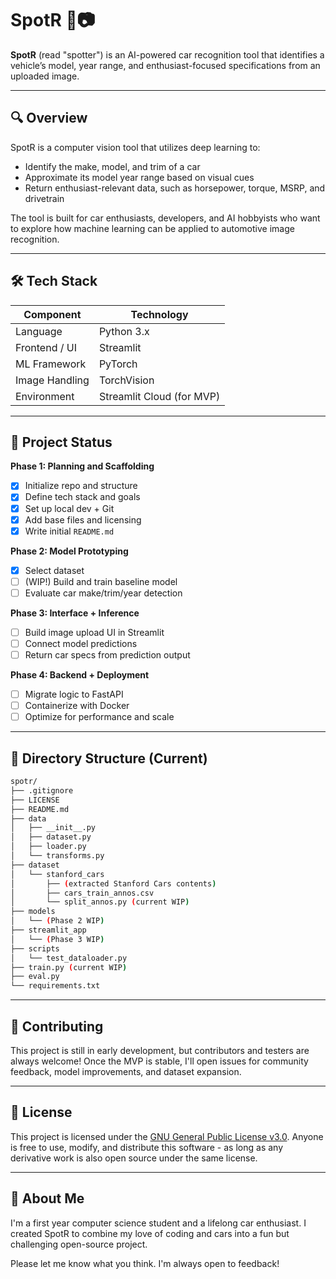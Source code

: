 # SpotR 🚗📷

**SpotR** (read "spotter") is an AI-powered car recognition tool that identifies a vehicle’s model, year range, and enthusiast-focused specifications from an uploaded image.

---

## 🔍 Overview

SpotR is a computer vision tool that utilizes deep learning to:

- Identify the make, model, and trim of a car
- Approximate its model year range based on visual cues
- Return enthusiast-relevant data, such as horsepower, torque, MSRP, and drivetrain

The tool is built for car enthusiasts, developers, and AI hobbyists who want to explore how machine learning can be applied to automotive image recognition.

---

## 🛠️ Tech Stack

| Component       | Technology        |
|-----------------|-------------------|
| Language        | Python 3.x        |
| Frontend / UI   | Streamlit         |
| ML Framework    | PyTorch           |
| Image Handling  | TorchVision       |
| Environment     | Streamlit Cloud (for MVP) |

---

## 🚧 Project Status

**Phase 1: Planning and Scaffolding**
- [X] Initialize repo and structure
- [X] Define tech stack and goals
- [X] Set up local dev + Git
- [X] Add base files and licensing
- [X] Write initial `README.md`

**Phase 2: Model Prototyping**
- [X] Select dataset
- [ ] (WIP!) Build and train baseline model
- [ ] Evaluate car make/trim/year detection

**Phase 3: Interface + Inference**
- [ ] Build image upload UI in Streamlit
- [ ] Connect model predictions
- [ ] Return car specs from prediction output

**Phase 4: Backend + Deployment**
- [ ] Migrate logic to FastAPI
- [ ] Containerize with Docker
- [ ] Optimize for performance and scale

---

## 📂 Directory Structure (Current)

```bash
spotr/
├── .gitignore
├── LICENSE
├── README.md
├── data
│   ├── __init__.py
│   ├── dataset.py
│   ├── loader.py
│   └── transforms.py
├── dataset
│   └── stanford_cars
│       ├── (extracted Stanford Cars contents)
│       ├── cars_train_annos.csv
│       └── split_annos.py (current WIP)
├── models
│   └── (Phase 2 WIP)
├── streamlit_app
│   └── (Phase 3 WIP)
├── scripts
│   └── test_dataloader.py
├── train.py (current WIP)
├── eval.py
└── requirements.txt
```

---

## 🤝 Contributing

This project is still in early development, but contributors and testers are always welcome! Once the MVP is stable, I'll open issues for community feedback, model improvements, and dataset expansion.

---

## 📄 License

This project is licensed under the [GNU General Public License v3.0](./LICENSE). Anyone is free to use, modify, and distribute this software - as long as any derivative work is also open source under the same license.

---

## 🙋 About Me

I'm a first year computer science student and a lifelong car enthusiast. I created SpotR to combine my love of coding and cars into a fun but challenging open-source project.

Please let me know what you think. I'm always open to feedback!
